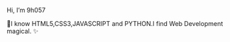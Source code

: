 Hi, I’m 9h057

🌴I know HTML5,CSS3,JAVASCRIPT and PYTHON.I find Web Development magical. ✨

<!---
9h057LEET/9h057LEET is a ✨ special ✨ repository because its `README.md` (this file) appears on your GitHub profile.
You can click the Preview link to take a look at your changes.
--->
